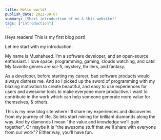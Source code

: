 ```yaml
---
title: Hello world!
publish_date: 2022-09-07
summary: "Short introduction of me & this website!"
tags: ["introduction"]
---
```


Heya readers! This is my first blog post!

Let me start with my introduction.

My name is Mushaheed. I'm a software developer, and an open-source enthusiast. I love space, programming, gaming, clouds watching, and cats! My favorite genres are sci-fi, mystery, thrillers, and fantasy.

As a developer, before starting my career, bad software products would always distress me. And so I picked up the sword of programming with my blazing motivation to create beautiful, and easy to use experiences for users and awesome tools to make everyone more productive. I want to contribute in the work which can help someone generate more value for themselves, & others.

This is my new blog site where I'll share my experiences and discoveries from my journey of life. So lets start mining for brilliant diamonds along the way. And by diamonds I mean "the value and knowledge we'll gain together". Or maybe it is "the awesome stuff that we'll share with everyone from our work"? Either way, you'll have fun.
